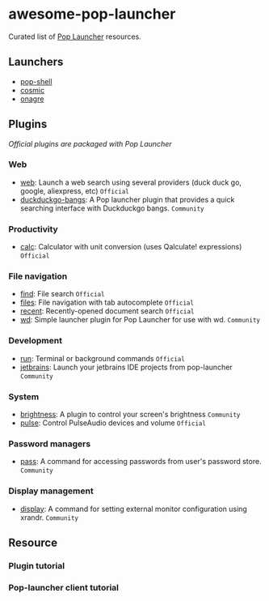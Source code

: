 # awesome-pop-launcher

Curated list of [Pop Launcher](https://github.com/pop-os/launcher) resources.


## Launchers

- [pop-shell](https://github.com/pop-os/shell/) 
- [cosmic](https://github.com/pop-os/cosmic-launcher)
- [onagre](https://github.com/oknozor/onagre)

## Plugins

*Official plugins are packaged with Pop Launcher*

### Web

- [web](https://github.com/pop-os/launcher/blob/master/plugins/src/web): Launch a web search using several providers (duck duck go, google, aliexpress, etc) `Official`
- [duckduckgo-bangs](https://github.com/foo-dogsquared/pop-launcher-plugin-duckduckgo-bangs): A Pop launcher plugin that provides a quick searching interface with Duckduckgo bangs. `Community`

### Productivity

- [calc](https://github.com/pop-os/launcher/blob/master/plugins/src/calc): Calculator with unit conversion (uses Qalculate! expressions) `Official`

### File navigation

- [find](https://github.com/pop-os/launcher/blob/master/plugins/src/find): File search `Official`
- [files](https://github.com/pop-os/launcher/blob/master/plugins/src/files): File navigation with tab autocomplete `Official`
- [recent](https://github.com/pop-os/launcher/blob/master/plugins/src/recent): Recently-opened document search `Official`
- [wd](https://github.com/erauer/wd-launcher): Simple launcher plugin for Pop Launcher for use with wd. `Community`

### Development

- [run](https://github.com/pop-os/launcher/blob/master/plugins/src/terminal): Terminal or background commands `Official`
- [jetbrains](https://github.com/oknozor/pop-launcher-jetbrains-plugin): Launch your jetbrains IDE projects from pop-launcher `Community`

### System

- [brightness](https://github.com/lucas-dclrcq/pop-launcher-brightness-plugin): A plugin to control your screen's brightness `Community`
- [pulse](https://github.com/pop-os/launcher/blob/master/plugins/src/pulse): Control PulseAudio devices and volume `Official`

### Password managers

- [pass](https://github.com/pbui/pop-launcher-scripts): A command for accessing passwords from user's password store. `Community`

### Display management

- [display](https://github.com/pbui/pop-launcher-scripts): A command for setting external monitor configuration using xrandr. `Community`

## Resource

### Plugin tutorial

### Pop-launcher client tutorial
